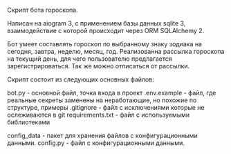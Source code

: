Скрипт бота гороскопа.

Написан на aiogram 3, c применением базы данных sqlite 3, взаимодействие с которой
происходит через ORM SQLAlchemy 2.

Бот умеет составлять гороскоп по выбранному знаку зодиака на сегодня, завтра, неделю,
месяц, год.
Реализованна рассылка гороскопа на текущий день, для чего пользователю предлагается
зарегистрироваться. Так же можно отписаться от рассылки.

Скрипт состоит из следующих основных файлов:

bot.py - основной файл, точка входа в проект
.env.example - файл, где реальные секреты заменены на неработающие, но похожие по структуре, 
примеры
.gitignore - файл с исключениями которые не ослеживаются в git
requirements.txt - файл с используемыми библиотеками

config_data - пакет для хранения файлов с конфигурационными данными.
config.py - файл с конфигурационными данными.


